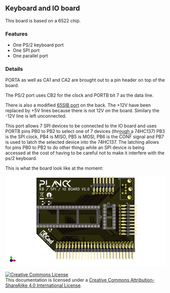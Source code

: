 ## Keyboard and IO board

This board is based on a 6522 chip.

### Features

- One PS/2 keyboard port
- One SPI port
- One parallel port

### Details

PORTA as well as CA1 and CA2 are brought out to a pin header on top of the board.

The PS/2 port uses CB2 for the clock and PORTB bit 7 as the data line.

There is also a modified [65SIB port](http://forum.6502.org/viewtopic.php?t=1064&start=105) on the back. The +12V have been replaced by +5V lines because there is not 12V on the board. Similary the -12V line is left unconnected.

This port allows 7 SPI devices to be connected to the IO board and uses PORTB pins PB0 to PB2 to select one of 7 devices (through a 74HC137)
PB3 is the SPI clock, PB4 is MISO, PB5 is MOSI, PB6 is the <span style="text-decoration:overline">CONF</span> signal and PB7 is used to latch the selected device into the 74HC137. The latching allows for pins PB0 to PB2 to do other things while an SPI device is being accessed at the cost of having to be careful not to make it interfere with the ps/2 keyboard.

This is what the board look like at the moment:

![PCB view](io_board.png)


<a rel="license" href="http://creativecommons.org/licenses/by-sa/4.0/"><img alt="Creative Commons License" style="border-width:0" src="https://i.creativecommons.org/l/by-sa/4.0/88x31.png" /></a><br />This documentation is licensed under a <a rel="license" href="http://creativecommons.org/licenses/by-sa/4.0/">Creative Commons Attribution-ShareAlike 4.0 International License</a>.